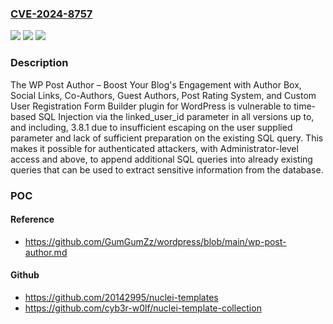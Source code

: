 ### [CVE-2024-8757](https://cve.mitre.org/cgi-bin/cvename.cgi?name=CVE-2024-8757)
![](https://img.shields.io/static/v1?label=Product&message=WP%20Post%20Author%20%E2%80%93%20Boost%20Your%20Blog%26%23039%3Bs%20Engagement%20with%20Author%20Box%2C%20Social%20Links%2C%20Co-Authors%2C%20Guest%20Authors%2C%20Post%20Rating%20System%2C%20and%20Custom%20User%20Registration%20Form%20Builder&color=blue)
![](https://img.shields.io/static/v1?label=Version&message=*%3C%3D%203.8.1%20&color=brighgreen)
![](https://img.shields.io/static/v1?label=Vulnerability&message=CWE-89%20Improper%20Neutralization%20of%20Special%20Elements%20used%20in%20an%20SQL%20Command%20('SQL%20Injection')&color=brighgreen)

### Description

The WP Post Author – Boost Your Blog&#039;s Engagement with Author Box, Social Links, Co-Authors, Guest Authors, Post Rating System, and Custom User Registration Form Builder plugin for WordPress is vulnerable to time-based SQL Injection via the linked_user_id parameter in all versions up to, and including, 3.8.1 due to insufficient escaping on the user supplied parameter and lack of sufficient preparation on the existing SQL query.  This makes it possible for authenticated attackers, with Administrator-level access and above, to append additional SQL queries into already existing queries that can be used to extract sensitive information from the database.

### POC

#### Reference
- https://github.com/GumGumZz/wordpress/blob/main/wp-post-author.md

#### Github
- https://github.com/20142995/nuclei-templates
- https://github.com/cyb3r-w0lf/nuclei-template-collection

